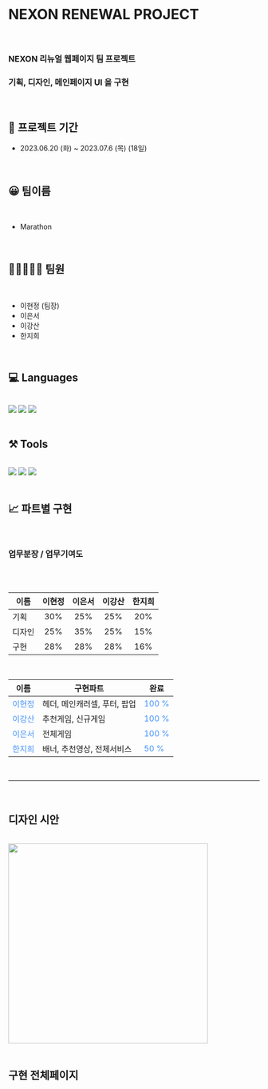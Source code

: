 <br>

# NEXON RENEWAL PROJECT

<br>

### NEXON 리뉴얼 웹페이지 팀 프로젝트

### 기획, 디자인, 메인페이지 UI 을 구현

<br>

## 📁 프로젝트 기간

- 2023.06.20 (화) ~ 2023.07.6 (목) (18일)

<br>

## 😀 팀이름

<br>

- Marathon

<br>

## 🧑🏻‍🤝‍🧑🏻 팀원

<br>

- 이현정 (팀장)
- 이은서
- 이강산
- 한지희

<br>

## 💻 Languages

<br>
<div>
  <img src="https://img.shields.io/badge/HTML5-E34F26?style=flat&logo=html5&logoColor=white"/>
  <img src="https://img.shields.io/badge/CSS3-1572B6?style=flat&logo=css3&logoColor=white"/>
  <img src="https://img.shields.io/badge/JAVASCRIPT-F7DF1E?style=flat&logo=javascript&logoColor=white"/>
</div>
<br>

## ⚒️ Tools

<br>
<div>
  <img src="https://img.shields.io/badge/VISUALSTUDIOCODE-007ACC?style=flat&logo=VisualStudioCode&logoColor=white"/>
  <img src="https://img.shields.io/badge/SLACK-4A154B?style=flat&logo=Slack&logoColor=white"/>
  <img src="https://img.shields.io/badge/GITHUB-181717?style=flat&logo=Github&logoColor=white"/>
</div>
<br>

## 📈 파트별 구현

<br>

### 업무분장 / 업무기여도

<br>

<br>

| 이름   | 이현정 | 이은서 | 이강산 | 한지희 |
| ------ | :----: | :----: | :----: | :----: |
| 기획   |  30%   |  25%   |  25%   |  20%   |
| 디자인 |  25%   |  35%   |  25%   |  15%   |
| 구현   |  28%   |  28%   |  28%   |  16%   |

  <br>

| 이름                                    | 구현파트                     | 완료                                   |
| --------------------------------------- | ---------------------------- | -------------------------------------- |
| <div style="color:#4593fc">이현정</div> | 헤더, 메인캐러셀, 푸터, 팝업 | <div style="color:#4593fc">100 %</div> |
| <div style="color:#4593fc">이강산</div> | 추천게임, 신규게임           | <div style="color:#4593fc">100 %</div> |
| <div style="color:#4593fc">이은서</div> | 전체게임                     | <div style="color:#4593fc">100 %</div> |
| <div style="color:#4593fc">한지희</div> | 배너, 추천영상, 전체서비스   | <div style="color:#4593fc">50 %</div>  |

  <br>

---

<br>

## 디자인 시안

<br>

<img src="https://velog.velcdn.com/images/hazel123/post/f9b6b1ee-6bcc-4d4d-be95-cc569b40efae/image.png" width="400px">

<br>
<br>

## 구현 전체페이지

<br>
<br>
